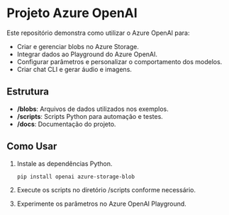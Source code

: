 # Projeto Azure OpenAI

Este repositório demonstra como utilizar o Azure OpenAI para:
- Criar e gerenciar blobs no Azure Storage.
- Integrar dados ao Playground do Azure OpenAI.
- Configurar parâmetros e personalizar o comportamento dos modelos.
- Criar chat CLI e gerar áudio e imagens.

## Estrutura
- **/blobs**: Arquivos de dados utilizados nos exemplos.
- **/scripts**: Scripts Python para automação e testes.
- **/docs**: Documentação do projeto.

## Como Usar
1. Instale as dependências Python.
   ```bash
   pip install openai azure-storage-blob

2. Execute os scripts no diretório /scripts conforme necessário.

3. Experimente os parâmetros no Azure OpenAI Playground.